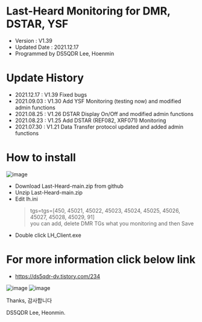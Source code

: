 # Last-Heard Monitoring for DMR, DSTAR, YSF
- Version : V1.39
- Updated Date : 2021.12.17
- Programmed by DS5QDR Lee, Hoenmin

# Update History
- 2021.12.17 : V1.39 Fixed bugs
- 2021.09.03 : V1.30 Add YSF Monitoring (testing now) and modified admin functions
- 2021.08.25 : V1.26 DSTAR Display On/Off and modified admin functions
- 2021.08.23 : V1.25 Add DSTAR (REF082, XRF071) Monitoring
- 2021.07.30 : V1.21 Data Transfer protocol updated and added admin functions

# How to install
![image](https://user-images.githubusercontent.com/64110724/130436139-be3ffe78-efc5-44a1-bbdb-e2ee2374c8ce.png)
- Download Last-Heard-main.zip from github
- Unzip Last-Heard-main.zip 
- Edit lh.ini 
   > tgs=tgs=[450, 45021, 45022, 45023, 45024, 45025, 45026, 45027, 45028, 45029, 91]  
   > you can add, delete DMR TGs what you monitoring 
   > and then Save 
- Double click LH_Client.exe 

# For more information click below link
- https://ds5qdr-dv.tistory.com/234

![image](https://user-images.githubusercontent.com/64110724/123597205-ff1ab380-d82d-11eb-8423-490047bc3ef3.png)
![image](https://user-images.githubusercontent.com/64110724/130441242-9ae69e76-f0dd-46ef-b668-b317c7fe10cf.png)



Thanks, 감사합니다

DS5QDR Lee, Heonmin.
